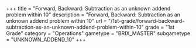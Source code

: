 +++
title = "Forward, Backward: Subtraction as an unknown addend problem within 10"
description = "Forward, Backward: Subtraction as an unknown addend problem within 10"
url = "/1st-grade/forward-backward-subtraction-as-an-unknown-addend-problem-within-10"
grade = "1st Grade"
category = "Operations"
gametype = "BRIX_MASTER"
subgametype = "UNKNOWN_ADDEND_10"
+++